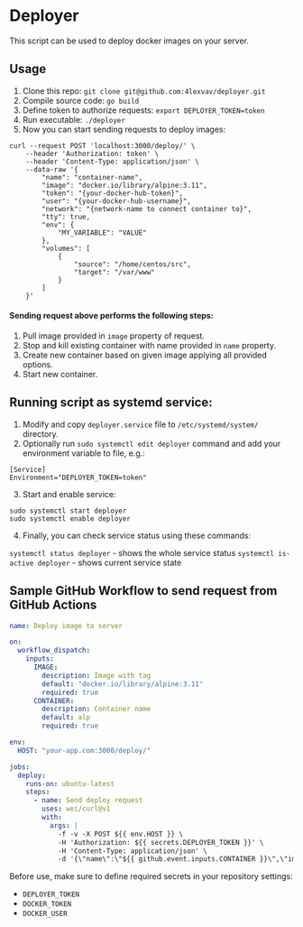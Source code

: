 # Deployer

This script can be used to deploy docker images on your server.

Usage
---
1. Clone this repo: `git clone git@github.com:4lexvav/deployer.git`
1. Compile source code: `go build`
1. Define token to authorize requests: `export DEPLOYER_TOKEN=token`
1. Run executable: `./deployer`
1. Now you can start sending requests to deploy images:

```shell
curl --request POST 'localhost:3000/deploy/' \
    --header 'Authorization: token' \
    --header 'Content-Type: application/json' \
    --data-raw '{
        "name": "container-name",
        "image": "docker.io/library/alpine:3.11",
        "token": "{your-docker-hub-token}",
        "user": "{your-docker-hub-username}",
        "network": "{network-name to connect container to}",
        "tty": true,
        "env": {
            "MY_VARIABLE": "VALUE"
        },
        "volumes": [
            {
                "source": "/home/centos/src",
                "target": "/var/www"
            }
        ]
    }'
```

#### Sending request above performs the following steps:
1. Pull image provided in `image` property of request.
1. Stop and kill existing container with name provided in `name` property.
1. Create new container based on given image applying all provided options.
1. Start new container.

Running script as systemd service:
---
1. Modify and copy `deployer.service` file to `/etc/systemd/system/` directory.
1. Optionally run `sudo systemctl edit deployer` command and add your environment variable to file, e.g.:

```
[Service]
Environment="DEPLOYER_TOKEN=token"
```

3. Start and enable service:

```shell
sudo systemctl start deployer
sudo systemctl enable deployer
```
4. Finally, you can check service status using these commands:

`systemctl status deployer` - shows the whole service status
`systemctl is-active deployer` - shows current service state

Sample GitHub Workflow to send request from GitHub Actions
---

```yaml
name: Deploy image to server

on:
  workflow_dispatch:
    inputs:
      IMAGE:
        description: Image with tag
        default: "docker.io/library/alpine:3.11"
        required: true
      CONTAINER:
        description: Container name
        default: alp
        required: true

env:
  HOST: "your-app.com:3000/deploy/"

jobs:
  deploy:
    runs-on: ubuntu-latest
    steps:
      - name: Send deploy request
        uses: wei/curl@v1
        with:
          args: |
            -f -v -X POST ${{ env.HOST }} \
            -H 'Authorization: ${{ secrets.DEPLOYER_TOKEN }}' \
            -H 'Content-Type: application/json' \
            -d '{\"name\":\"${{ github.event.inputs.CONTAINER }}\",\"image\":\"${{ github.event.inputs.IMAGE }}\",\"token\":\"${{ secrets.DOCKER_TOKEN }}\",\"user\":\"${{ secrets.DOCKER_USER }}\",\"network\":\"network-name\",\"tty\":true,\"env\":{\"ENV_VAR\":\"${{ secrets.ENV_VAR_VALUE }}\",\"ENV_VAR_2\":\"ENV_VAR2_VALUE\"},\"volumes\":[{\"source\":\"/home/centos/src\",\"target\":\"/var/www\"}]}'
```

Before use, make sure to define required secrets in your repository settings:
- `DEPLOYER_TOKEN`
- `DOCKER_TOKEN`
- `DOCKER_USER`
